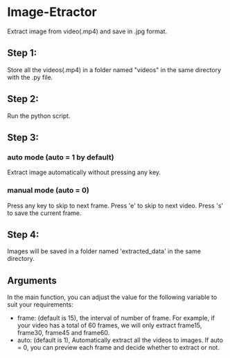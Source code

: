 # Image-Etractor
Extract image from video(.mp4) and save in .jpg format.

## Step 1:
Store all the videos(.mp4) in a folder named "videos" in the same directory with the .py file.
## Step 2:
Run the python script. 
## Step 3:
### auto mode (auto = 1 by default)
Extract image automatically without pressing any key. 
### manual mode (auto = 0)
Press any key to skip to next frame.
Press 'e' to skip to next video.
Press 's' to save the current frame.
## Step 4:
Images will be saved in a folder named 'extracted_data' in the same directory.

## Arguments
In the main function, you can adjust the value for the following variable to suit your requirements:
- frame: (default is 15), the interval of number of frame. For example, if your video has a total of 60 frames, we will only extract frame15, frame30, frame45 and frame60. 
- auto: (default is 1), Automatically extract all the videos to images. If auto = 0, you can preview each frame and decide whether to extract or not.

